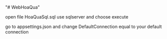 "# WebHoaQua" 

open file HoaQuaSql.sql use sqlserver and choose execute

go to appsettings.json and change DefaultConnection equal to your default connection
